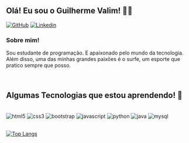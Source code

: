 
## Olá! Eu sou o Guilherme Valim! 🤙🏼

[![GitHub](https://img.shields.io/badge/GitHub-100000?style=for-the-badge&logo=github&logoColor=white)](https://github.com/Gvalim17)
[![Linkedin](https://img.shields.io/badge/LinkedIn-0077B5?style=for-the-badge&logo=linkedin&logoColor=white)](https://www.linkedin.com/in/guilhermevalimaraujo/)

### Sobre mim!<br/>
Sou estudante de programação. E apaixonado pelo mundo da tecnologia. Além disso, uma das minhas grandes paixões é o surfe, um esporte que pratico sempre que posso.

<br/>


## Algumas Tecnologias que estou aprendendo! 📖

<div style="display': inline_block"><br/>
    <img align="center" alt="html5" src="https://img.shields.io/badge/HTML5-E34F26?style=for-the-badge&logo=html5&logoColor=white"/>
    <img align="center" alt="css3" src="https://img.shields.io/badge/CSS3-1572B6?style=for-the-badge&logo=css3&logoColor=white"/>
    <img align="center" alt="bootstrap" src="https://img.shields.io/badge/Bootstrap-563D7C?style=for-the-badge&logo=bootstrap&logoColor=white"/>
    <img align="center" alt="javascript" src="https://img.shields.io/badge/JavaScript-F7DF1E?style=for-the-badge&logo=javascript&logoColor=black"/>
    <img align="center" alt="python" src="https://img.shields.io/badge/Python-14354C?style=for-the-badge&logo=python&logoColor=white"/>
    <img align="center" alt="java" src="https://img.shields.io/badge/Java-ED8B00?style=for-the-badge&logo=openjdk&logoColor=white"/>
    <img align="center" alt="mysql" src="https://img.shields.io/badge/MySQL-00000F?style=for-the-badge&logo=mysql&logoColor=white"/>
</div>
<br/>


[![Top Langs](https://github-readme-stats.vercel.app/api/top-langs/?username=Gvalim17&layout=compact)](https://github.com/Gvalim17/github-readme-stats)





